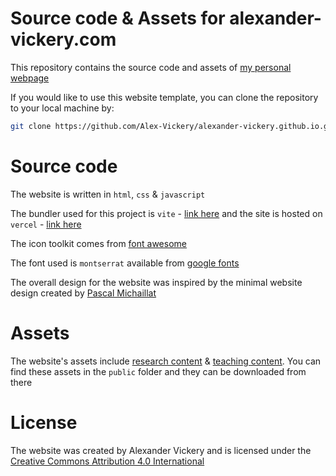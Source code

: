 # Source code &amp; Assets for alexander-vickery.com

This repository contains the source code and assets of [my personal webpage](www.alexander-vickery.com)

If you would like to use this website template, you can clone the repository to your local machine by:

```bash
git clone https://github.com/Alex-Vickery/alexander-vickery.github.io.git
```

# Source code

The website is written in ```html```, ```css``` &amp; ```javascript``` 

The bundler used for this project is ```vite``` - [link here](https://v2.vitejs.dev/) and the site is hosted on ```vercel``` - [link here](https://vercel.com/about)

The icon toolkit comes from [font awesome](https://fontawesome.com/v4/get-started/)

The font used is ```montserrat``` available from [google fonts](https://developers.google.com/fonts)

The overall design for the website was inspired by the minimal website design created by [Pascal Michaillat](https://pascalmichaillat.org/)

# Assets 

The website's assets include [research content](https://www.alexander-vickery.com/papers) &amp; [teaching content](https://www.alexander-vickery.com/teaching). You can find these assets in the ```public``` folder and they can be downloaded from there 

# License 
The website was created by Alexander Vickery and is licensed under the [Creative Commons Attribution 4.0 International](https://creativecommons.org/licenses/by/4.0/)

